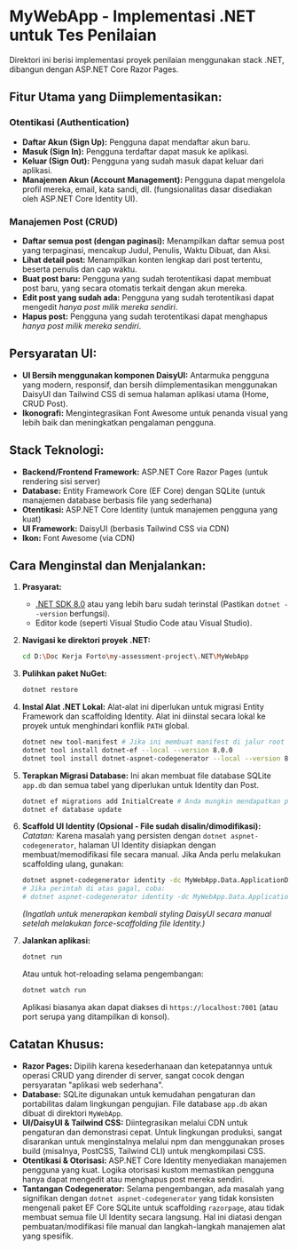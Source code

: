 # MyWebApp - Implementasi .NET untuk Tes Penilaian

Direktori ini berisi implementasi proyek penilaian menggunakan stack .NET, dibangun dengan ASP.NET Core Razor Pages.

## Fitur Utama yang Diimplementasikan:

### Otentikasi (Authentication)

- **Daftar Akun (Sign Up):** Pengguna dapat mendaftar akun baru.
- **Masuk (Sign In):** Pengguna terdaftar dapat masuk ke aplikasi.
- **Keluar (Sign Out):** Pengguna yang sudah masuk dapat keluar dari aplikasi.
- **Manajemen Akun (Account Management):** Pengguna dapat mengelola profil mereka, email, kata sandi, dll. (fungsionalitas dasar disediakan oleh ASP.NET Core Identity UI).

### Manajemen Post (CRUD)

- **Daftar semua post (dengan paginasi):** Menampilkan daftar semua post yang terpaginasi, mencakup Judul, Penulis, Waktu Dibuat, dan Aksi.
- **Lihat detail post:** Menampilkan konten lengkap dari post tertentu, beserta penulis dan cap waktu.
- **Buat post baru:** Pengguna yang sudah terotentikasi dapat membuat post baru, yang secara otomatis terkait dengan akun mereka.
- **Edit post yang sudah ada:** Pengguna yang sudah terotentikasi dapat mengedit _hanya post milik mereka sendiri_.
- **Hapus post:** Pengguna yang sudah terotentikasi dapat menghapus _hanya post milik mereka sendiri_.

## Persyaratan UI:

- **UI Bersih menggunakan komponen DaisyUI:** Antarmuka pengguna yang modern, responsif, dan bersih diimplementasikan menggunakan DaisyUI dan Tailwind CSS di semua halaman aplikasi utama (Home, CRUD Post).
- **Ikonografi:** Mengintegrasikan Font Awesome untuk penanda visual yang lebih baik dan meningkatkan pengalaman pengguna.

## Stack Teknologi:

- **Backend/Frontend Framework:** ASP.NET Core Razor Pages (untuk rendering sisi server)
- **Database:** Entity Framework Core (EF Core) dengan SQLite (untuk manajemen database berbasis file yang sederhana)
- **Otentikasi:** ASP.NET Core Identity (untuk manajemen pengguna yang kuat)
- **UI Framework:** DaisyUI (berbasis Tailwind CSS via CDN)
- **Ikon:** Font Awesome (via CDN)

## Cara Menginstal dan Menjalankan:

1.  **Prasyarat:**

    - [.NET SDK 8.0](https://dotnet.microsoft.com/download/dotnet/8.0) atau yang lebih baru sudah terinstal (Pastikan `dotnet --version` berfungsi).
    - Editor kode (seperti Visual Studio Code atau Visual Studio).

2.  **Navigasi ke direktori proyek .NET:**

    ```bash
    cd D:\Doc Kerja Forto\my-assessment-project\.NET\MyWebApp
    ```

3.  **Pulihkan paket NuGet:**

    ```bash
    dotnet restore
    ```

4.  **Instal Alat .NET Lokal:**
    Alat-alat ini diperlukan untuk migrasi Entity Framework dan scaffolding Identity. Alat ini diinstal secara lokal ke proyek untuk menghindari konflik `PATH` global.

    ```bash
    dotnet new tool-manifest # Jika ini membuat manifest di jalur root repositori yang salah, hapus dari root dan jalankan lagi.
    dotnet tool install dotnet-ef --local --version 8.0.0
    dotnet tool install dotnet-aspnet-codegenerator --local --version 8.0.0
    ```

5.  **Terapkan Migrasi Database:**
    Ini akan membuat file database SQLite `app.db` dan semua tabel yang diperlukan untuk Identity dan Post.

    ```bash
    dotnet ef migrations add InitialCreate # Anda mungkin mendapatkan peringatan jika migrasi sudah ada, tidak masalah.
    dotnet ef database update
    ```

6.  **Scaffold UI Identity (Opsional - File sudah disalin/dimodifikasi):**
    _Catatan:_ Karena masalah yang persisten dengan `dotnet aspnet-codegenerator`, halaman UI Identity disiapkan dengan membuat/memodifikasi file secara manual. Jika Anda perlu melakukan scaffolding ulang, gunakan:

    ```bash
    dotnet aspnet-codegenerator identity -dc MyWebApp.Data.ApplicationDbContext --files "Account.*" --force
    # Jika perintah di atas gagal, coba:
    # dotnet aspnet-codegenerator identity -dc MyWebApp.Data.ApplicationDbContext --files "Account.Manage;Account.Manage.ChangePassword;Account.Manage.Email;Account.Manage.ExternalLogins;Account.Manage.Index;Account.Manage.PersonalData;Account.Manage.SetPassword;Account.Manage.TwoFactorAuthentication" --force
    ```

    _(Ingatlah untuk menerapkan kembali styling DaisyUI secara manual setelah melakukan force-scaffolding file Identity.)_

7.  **Jalankan aplikasi:**
    ```bash
    dotnet run
    ```
    Atau untuk hot-reloading selama pengembangan:
    ```bash
    dotnet watch run
    ```
    Aplikasi biasanya akan dapat diakses di `https://localhost:7001` (atau port serupa yang ditampilkan di konsol).

## Catatan Khusus:

- **Razor Pages:** Dipilih karena kesederhanaan dan ketepatannya untuk operasi CRUD yang dirender di server, sangat cocok dengan persyaratan "aplikasi web sederhana".
- **Database:** SQLite digunakan untuk kemudahan pengaturan dan portabilitas dalam lingkungan pengujian. File database `app.db` akan dibuat di direktori `MyWebApp`.
- **UI/DaisyUI & Tailwind CSS:** Diintegrasikan melalui CDN untuk pengaturan dan demonstrasi cepat. Untuk lingkungan produksi, sangat disarankan untuk menginstalnya melalui npm dan menggunakan proses build (misalnya, PostCSS, Tailwind CLI) untuk mengkompilasi CSS.
- **Otentikasi & Otorisasi:** ASP.NET Core Identity menyediakan manajemen pengguna yang kuat. Logika otorisasi kustom memastikan pengguna hanya dapat mengedit atau menghapus post mereka sendiri.
- **Tantangan Codegenerator:** Selama pengembangan, ada masalah yang signifikan dengan `dotnet aspnet-codegenerator` yang tidak konsisten mengenali paket EF Core SQLite untuk scaffolding `razorpage`, atau tidak membuat semua file UI Identity secara langsung. Hal ini diatasi dengan pembuatan/modifikasi file manual dan langkah-langkah manajemen alat yang spesifik.
